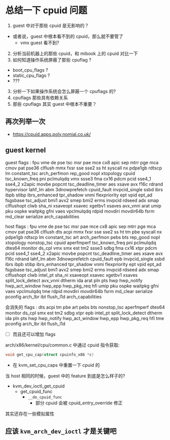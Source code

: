 # 总结一下 cpuid 问题

1. guest 中对于那些 cpuid 是无影响的？
  - 或者说，guest 中根本看不到的 cpuid，那么就不要管了
    - vmx guest 看不到?
2. 分析当前机器上的那些 cpuid，和 mibook 上的 cpuid 对比一下
3. 如何知道操作系统屏蔽了那些 cpuflag ?
  - boot_cpu_flags ?
  - static_cpu_flags ?
  - ???
3. 分析一下如果操作系统会怎么屏蔽一个 cpuflags 的?
4. cpuflags 那些具有依赖关系
5. 那些 cpuflags 其实 guest 中根本不重要？

## 再次列举一次
- https://cpuid.apps.poly.nomial.co.uk/

## guest kernel
guest flags : fpu vme de pse tsc msr pae mce cx8 apic sep mtrr pge mca cmov pat pse36 clflush mmx fxsr sse sse2 ss ht syscall nx pdpe1gb rdtscp lm constant_tsc arch_perfmon rep_good nopl xtopology cpuid tsc_known_freq pni pclmulqdq vmx ssse3 fma cx16 pdcm pcid sse4_1 sse4_2 x2apic movbe popcnt tsc_deadline_timer aes xsave avx f16c rdrand hypervisor lahf_lm abm 3dnowprefetch cpuid_fault invpcid_single ssbd ibrs ibpb stibp ibrs_enhanced tpr_shadow vnmi flexpriority ept vpid ept_ad fsgsbase tsc_adjust bmi1 avx2 smep bmi2 erms invpcid rdseed adx smap clflushopt clwb sha_ni xsaveopt xsavec xgetbv1 xsaves avx_vnni arat umip pku ospke waitpkg gfni vaes vpclmulqdq rdpid movdiri movdir64b fsrm md_clear serialize arch_capabilities

host flags : fpu vme de pse tsc msr pae mce cx8 apic sep mtrr pge mca cmov pat pse36 clflush dts acpi mmx fxsr sse sse2 ss ht tm pbe syscall nx pdpe1gb rdtscp lm constant_tsc art arch_perfmon pebs bts rep_good nopl xtopology nonstop_tsc cpuid aperfmperf tsc_known_freq pni pclmulqdq dtes64 monitor ds_cpl vmx smx est tm2 ssse3 sdbg fma cx16 xtpr pdcm pcid sse4_1 sse4_2 x2apic movbe popcnt tsc_deadline_timer aes xsave avx f16c rdrand lahf_lm abm 3dnowprefetch cpuid_fault epb invpcid_single ssbd ibrs ibpb stibp ibrs_enhanced tpr_shadow vnmi flexpriority ept vpid ept_ad fsgsbase tsc_adjust bmi1 avx2 smep bmi2 erms invpcid rdseed adx smap clflushopt clwb intel_pt sha_ni xsaveopt xsavec xgetbv1 xsaves split_lock_detect avx_vnni dtherm ida arat pln pts hwp hwp_notify hwp_act_window hwp_epp hwp_pkg_req hfi umip pku ospke waitpkg gfni vaes vpclmulqdq tme rdpid movdiri movdir64b fsrm md_clear serialize pconfig arch_lbr ibt flush_l1d arch_capabilities


会消失的 flags :
dts acpi tm pbe art pebs bts nonstop_tsc aperfmperf dtes64 monitor ds_cpl smx est tm2 sdbg xtpr epb intel_pt split_lock_detect dtherm ida pln pts hwp hwp_notify hwp_act_window hwp_epp hwp_pkg_req hfi tme pconfig arch_lbr ibt flush_l1d

- [ ] 而且还可以增加 flags

arch/x86/kernel/cpu/common.c  中通过 cpuid 指令获取:
```c
void get_cpu_cap(struct cpuinfo_x86 *c)
```

- 在 kvm_set_cpu_caps 中重置一下 cpuid 的

当 host 相同的时候，guest 中的 feature 到底是怎么样子的?
- kvm_dev_ioctl_get_cpuid
  - get_cpuid_func
    - `__do_cpuid_func`
      - 部分 cpuid 会被 cpuid_entry_override 修正


其实还存在一些模拟属性

## 应该 `kvm_arch_dev_ioctl` 才是关键吧
